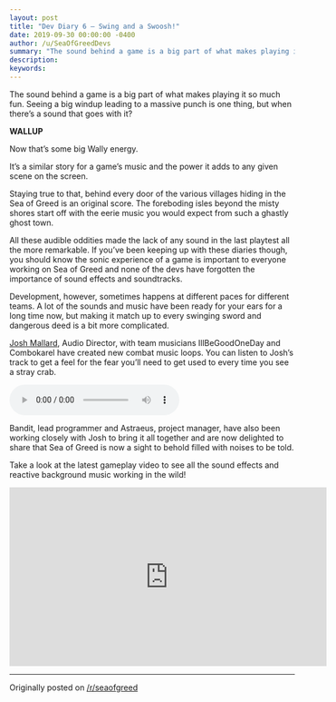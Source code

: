 ```yaml
---
layout: post
title: "Dev Diary 6 – Swing and a Swoosh!"
date: 2019-09-30 00:00:00 -0400
author: /u/SeaOfGreedDevs
summary: "The sound behind a game is a big part of what makes playing it so much fun. Seeing a big windup leading to a massive punch is one thing, but when there’s a sound that goes with it?"
description:
keywords:
---
```


The sound behind a game is a big part of what makes playing it so much fun. Seeing a big windup leading to a massive punch is one thing, but when there’s a sound that goes with it?

__WALLUP__

Now that’s some big Wally energy.

It’s a similar story for a game’s music and the power it adds to any given scene on the screen.

Staying true to that, behind every door of the various villages hiding in the Sea of Greed is an original score. The foreboding isles beyond the misty shores start off with the eerie music you would expect from such a ghastly ghost town.

All these audible oddities made the lack of any sound in the last playtest all the more remarkable. If you’ve been keeping up with these diaries though, you should know the sonic experience of a game is important to everyone working on Sea of Greed and none of the devs have forgotten the importance of sound effects and soundtracks.

Development, however, sometimes happens at different paces for different teams. A lot of the sounds and music have been ready for your ears for a long time now, but making it match up to every swinging sword and dangerous deed is a bit more complicated.

[Josh Mallard](https://soundcloud.com/joshuamallard), Audio Director, with team musicians IllBeGoodOneDay and Combokarel have created new combat music loops. You can listen to Josh’s track to get a feel for the fear you’ll need to get used to every time you see a stray crab.

<audio controls src="https://cdn.discordapp.com/attachments/331319983172747275/628287156535951370/SoG_CombatLoop_01.ogg" type="audio/ogg">Your browser does not support the audio tag.</audio>

Bandit, lead programmer and Astraeus, project manager, have also been working closely with Josh to bring it all together and are now delighted to share that Sea of Greed is now a sight to behold filled with noises to be told.

Take a look at the latest gameplay video to see all the sound effects and reactive background music working in the wild!

<iframe width="560" height="315" src="https://www.youtube.com/embed/3azf9v_eEkI" frameborder="0" allow="accelerometer; autoplay; encrypted-media; gyroscope; picture-in-picture" allowfullscreen></iframe>

---

Originally posted on [/r/seaofgreed](https://www.reddit.com/r/seaofgreed/comments/dbh1bj/dev_diary_6_swing_and_a_swoosh/)
